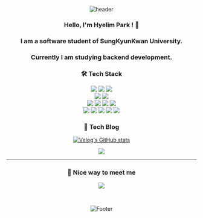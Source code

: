 <div align="center">

![header](https://capsule-render.vercel.app/api?type=waving&color=3474d1&height=150&section=header&text=HyelimPark&fontColor=ffffff&fontSize=70&animation=twinkling)


<h3>Hello, I'm Hyelim Park ! 👋</h3>
<h3>I am a software student of SungKyunKwan University.</h3>
<h3>Currently I am studying backend development.</h3>


<h3 align="center">🛠 Tech Stack </h3>

<img src="https://img.shields.io/badge/java-007396?style=for-the-badge&logo=java&logoColor=white"> 
<img src="https://img.shields.io/badge/python-3776AB?style=for-the-badge&logo=python&logoColor=white"> 
<img src="https://img.shields.io/badge/c++-00599C?style=for-the-badge&logo=c%2B%2B&logoColor=white">
<br/>
<img src="https://img.shields.io/badge/spring boot-6DB33F?style=for-the-badge&logo=springboot&logoColor=white"> 
<img src="https://img.shields.io/badge/android-3DDC84?style=for-the-badge&logo=Android&logoColor=white"/>
<br>
<img src="https://img.shields.io/badge/mysql-4479A1?style=for-the-badge&logo=mysql&logoColor=white"> 
<img src="https://img.shields.io/badge/mariaDB-003545?style=for-the-badge&logo=mariaDB&logoColor=white"> 
<img src="https://img.shields.io/badge/mongoDB-47A248?style=for-the-badge&logo=mongoDB&logoColor=white"> 
<img src="https://img.shields.io/badge/redis-DC382D?style=for-the-badge&logo=redis&logoColor=white"> 
<br>
<img src="https://img.shields.io/badge/html5-E34F26?style=for-the-badge&logo=html5&logoColor=white"> 
<img src="https://img.shields.io/badge/css-1572B6?style=for-the-badge&logo=css3&logoColor=white"> 
<img src="https://img.shields.io/badge/javascript-F7DF1E?style=for-the-badge&logo=javascript&logoColor=black"> 
<img src="https://img.shields.io/badge/jquery-0769AD?style=for-the-badge&logo=jquery&logoColor=white">
<img src="https://img.shields.io/badge/vue.js-4FC08D?style=for-the-badge&logo=vue.js&logoColor=white"> 


<br/>
<h3 align="center"> 🌱 Tech Blog </h3>

[![Velog's GitHub stats](https://velog-readme-stats.vercel.app/api?name=djc06048)](벨로그링크)

<a href="https://hits.seeyoufarm.com"><img src="https://hits.seeyoufarm.com/api/count/incr/badge.svg?url=https%3A%2F%2Fgithub.com%2Fdjc06048&count_bg=%2379C83D&title_bg=%23555555&icon=&icon_color=%23E7E7E7&title=hits&edge_flat=false"/></a>

---


<h3 align="center"> 🤞 Nice way to meet me </h3>
<p align="center">
<a href="mailto:gsafe1213@gmail.com">
    <img src="https://img.shields.io/badge/Gmail-d14836?style=for-the-badge&logo=Gmail&logoColor=white&link=mailto:gsafe1213@gmail.com"/>
</a>
</p>

<br>

![Footer](https://capsule-render.vercel.app/api?type=waving&color=3474d3&height=200&section=footer)

</div>
